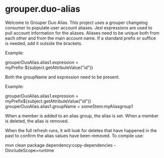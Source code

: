 # grouper.duo-alias
Welcome to Grouper Duo Alias. This project uses a grouper changelog consumer to populate user account aliases. Jexl expressions are used to pull account information for the aliases. Aliases need to be unique both from each other and from the main account name. If a standard prefix or suffice is needed, add it outside the brackets. 

Example:

grouperDuoAlias.alias1.expression = myPrefix-${subject.getAttributeValue("id")}

Both the groupName and expression need to be present. 

Example:

grouperDuoAlias.alias1.expression = myPrefix${subject.getAttributeValue("id")}
grouperDuoAlias.alias1.groupName = someStem:myAliasgroup1

When a member is added to an alias group, the alias is set. When a member is deleted, the alias is removed. 

When the full refresh runs, it will look for deletes that have happened in the past to confirm the alias values have been removed. 
To compile use:

 mvn clean package dependency:copy-dependencies -DincludeScope=runtime
 
 